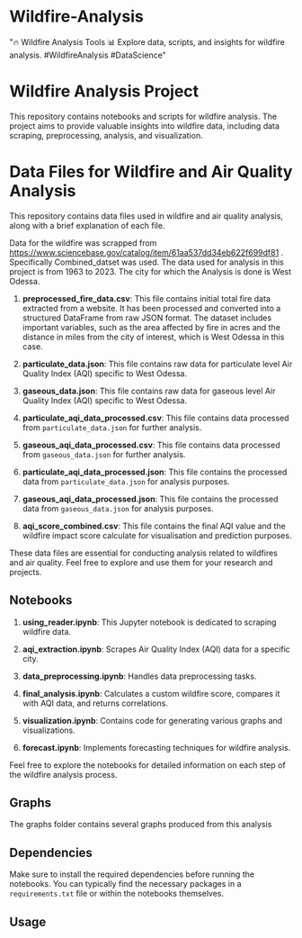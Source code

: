 # Wildfire-Analysis
"🔥 Wildfire Analysis Tools 📊  Explore data, scripts, and insights for wildfire analysis. #WildfireAnalysis #DataScience"
# Wildfire Analysis Project

This repository contains notebooks and scripts for wildfire analysis. The project aims to provide valuable insights into wildfire data, including data scraping, preprocessing, analysis, and visualization.


# Data Files for Wildfire and Air Quality Analysis

This repository contains data files used in wildfire and air quality analysis, along with a brief explanation of each file.

Data for the wildfire was scrapped from https://www.sciencebase.gov/catalog/item/61aa537dd34eb622f699df81 . Specifically Combined_datset was used. The data used for analysis in this
project is from 1963 to 2023. The city for which the Analysis is done is West Odessa.

1. **preprocessed_fire_data.csv**: This file contains initial total fire data extracted from a website. It has been processed and converted into a structured DataFrame from raw JSON format. The dataset includes important variables, such as the area affected by fire in acres and the distance in miles from the city of interest, which is West Odessa in this case.

2. **particulate_data.json**: This file contains raw data for particulate level Air Quality Index (AQI) specific to West Odessa.

3. **gaseous_data.json**: This file contains raw data for gaseous level Air Quality Index (AQI) specific to West Odessa.

4. **particulate_aqi_data_processed.csv**: This file contains data processed from `particulate_data.json` for further analysis.

5. **gaseous_aqi_data_processed.csv**: This file contains data processed from `gaseous_data.json` for further analysis.

6. **particulate_aqi_data_processed.json**: This file contains the processed data from `particulate_data.json` for analysis purposes.

7. **gaseous_aqi_data_processed.json**: This file contains the processed data from `gaseous_data.json` for analysis purposes.

8. **aqi_score_combined.csv**: This file contains the final AQI value and the wildfire impact score calculate for visualisation and prediction purposes.

These data files are essential for conducting analysis related to wildfires and air quality. Feel free to explore and use them for your research and projects.


## Notebooks

1. **using_reader.ipynb**: This Jupyter notebook is dedicated to scraping wildfire data.

2. **aqi_extraction.ipynb**: Scrapes Air Quality Index (AQI) data for a specific city.

3. **data_preprocessing.ipynb**: Handles data preprocessing tasks.

4. **final_analysis.ipynb**: Calculates a custom wildfire score, compares it with AQI data, and returns correlations.

5. **visualization.ipynb**: Contains code for generating various graphs and visualizations.

6. **forecast.ipynb**: Implements forecasting techniques for wildfire analysis.

Feel free to explore the notebooks for detailed information on each step of the wildfire analysis process.

## Graphs 

The graphs folder contains several graphs produced from this analysis

## Dependencies

Make sure to install the required dependencies before running the notebooks. You can typically find the necessary packages in a `requirements.txt` file or within the notebooks themselves.

## Usage
